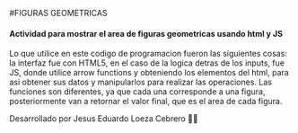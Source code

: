 #FIGURAS GEOMETRICAS 

#### Actividad para mostrar el area de figuras geometricas usando html y JS 

Lo que utilice en este codigo de programacion fueron las siguientes cosas: la interfaz fue con HTML5, en el caso de la logica detras de los inputs, fue JS, donde utilice arrow functions y obteniendo los elementos del html, para asi obtener sus datos y manipularlos para realizar las operaciones.
Las funciones son diferentes, ya que cada una corresponde a una figura, posteriormente van a retornar el valor final, que es el area de cada figura.

Desarrollado por Jesus Eduardo Loeza Cebrero 👨‍💻
